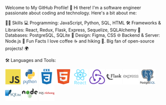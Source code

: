 Welcome to My GitHub Profile! 🚀
Hi there! I'm a software engineer passionate about coding and technology. Here's a bit about me:

👨‍💻 Skills
💻 Programming: JavaScript, Python, SQL, HTML
🛠️ Frameworks & Libraries: React, Redux, Flask, Express, Sequelize, SQLAlchemy
💾 Databases: PostgreSQL, SQLite
🎨 Design: Figma, CSS
🌐 Backend & Server: Node.js
🌟 Fun Facts
I love coffee ☕ and hiking 🥾.
Big fan of open-source projects! 🌍


🛠️ Languages and Tools:  

<img src="https://github.com/devicons/devicon/blob/master/icons/javascript/javascript-original.svg" alt="JavaScript Icon" width="50" height="50">
<img src="https://github.com/devicons/devicon/blob/master/icons/python/python-original-wordmark.svg" alt="Python" width="50" height="50">
<img src="https://github.com/devicons/devicon/blob/master/icons/css3/css3-plain-wordmark.svg" alt="CSS3" width="50" height="50">
<img src="https://github.com/devicons/devicon/blob/master/icons/html5/html5-original.svg" alt="HTML5" width="50" height="50">
<img src="https://github.com/devicons/devicon/blob/master/icons/react/react-original-wordmark.svg" alt="React" width="50" height="50">
<img src="https://github.com/devicons/devicon/blob/master/icons/redux/redux-original.svg" alt="Redux" width="50" height="50">
<img src="https://github.com/devicons/devicon/blob/master/icons/flask/flask-original-wordmark.svg" alt="Flask" width="50" height="50">
<img src="https://github.com/devicons/devicon/blob/master/icons/express/express-original-wordmark.svg" alt="Express" width="50" height="50">
<img src="https://github.com/devicons/devicon/blob/master/icons/postgresql/postgresql-original-wordmark.svg" alt="PostgreSQL" width="50" height="50">
<img src="https://github.com/devicons/devicon/blob/master/icons/sqlite/sqlite-original-wordmark.svg" alt="SQLite" width="50" height="50">
<img src="https://github.com/devicons/devicon/blob/master/icons/nodejs/nodejs-original-wordmark.svg" alt="Node.js" width="50" height="50">
<img src="https://github.com/devicons/devicon/blob/master/icons/sqlalchemy/sqlalchemy-original-wordmark.svg" alt="SQLAlchemy" width="50" height="50">




<!--
**itingtseng/itingtseng** is a ✨ _special_ ✨ repository because its `README.md` (this file) appears on your GitHub profile.

Here are some ideas to get you started:

- 🔭 I’m currently working on ...
- 🌱 I’m currently learning ...
- 👯 I’m looking to collaborate on ...
- 🤔 I’m looking for help with ...
- 💬 Ask me about ...
- 📫 How to reach me: ...
- 😄 Pronouns: ...
- ⚡ Fun fact: ...
-->
